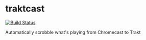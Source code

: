 # traktcast
[![Build Status](https://travis-ci.org/milas/traktcast.svg?branch=master)](https://travis-ci.org/milas/traktcast)

Automatically scrobble what's playing from Chromecast to Trakt
